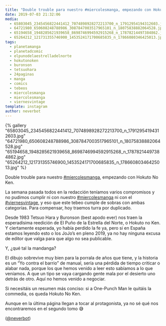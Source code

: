 ```yaml
---
title: "Double trouble para nuestro #miercolesmanga, empezando con Hokuto No Ken"
date: 2019-07-03 21:32:06
media: 
  - 65803045_2345456822441412_7074898928272213700_n_17912954194312603.jpg
  - 64721980_650608248788986_3087847003517965101_n_18075838882064528.jpg
  - 65194658_1948285621939658_8698746994592915268_n_17878214497384862.jpg
  - 65264212_121731355746900_1453524171700685835_n_17866080346425013.jpg
tags: 
  - planetamanga
  - planetadcomic
  - elpunodelaestrelladelnorte
  - hokutonoken
  - buronson
  - tetsuohara
  - 24paginas
  - manga
  - comics
  - tebeos
  - miercolesmanga
  - miercolesmanga
  - viernesvintage
template: instagram
author: neverbot
---
```


{% gallery "65803045_2345456822441412_7074898928272213700_n_17912954194312603.jpg" "64721980_650608248788986_3087847003517965101_n_18075838882064528.jpg" "65194658_1948285621939658_8698746994592915268_n_17878214497384862.jpg" "65264212_121731355746900_1453524171700685835_n_17866080346425013.jpg" %}

Double trouble para nuestro [#miercolesmanga](/tags/miercolesmanga), empezando con Hokuto No Ken.

La semana pasada todos en la redacción teníamos varios compromisos y no pudimos cumplir ni con nuestro [#miercolesmanga](/tags/miercolesmanga) ni con el [#viernesvintage](/tags/viernesvintage), y eso que este tebeo cumple de sobras con ambas categorías. Para compensar, hoy traemos turra por duplicado.

Desde 1983 Tetsuo Hara y Buronson (best apodo ever) nos traen la esperadísima reedición de El Puño de la Estrella del Norte, o Hokuto no Ken. Y ciertamente esperada, yo había perdido la fe ya, pero si en España estamos leyendo esto o los JoJo’s en pleno 2019, ya no hay ninguna excusa de editor que valga para que algo no sea publicable.

Y, ¿qué tal la mandanga?

El dibujo sobrevive muy bien para la porrala de años que tiene, y la historia es un “Yo contra el barrio” de manual, sería una pérdida de tiempo criticar o alabar nada, porque los que hemos venido a leer esto sabíamos a lo que veníamos. A que un tipo se vaya cargando gente mala por el desierto uno detrás de otro. Aquí no hemos venido a negociar.

Si necesitáis un resumen más conciso: si a One-Punch Man le quitáis la commedia, os queda Hokuto No Ken.

Aunque en la última página llegan a tocar al protagonista, ya no sé qué nos encontraremos en el segundo tomo 😅

([@neverbot](https://instagram.com/neverbot))
